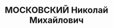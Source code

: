 ---
title: МОСКОВСКИЙ Николай Михайлович
description: "Род. в 1905, Ярославская обл., Угличский р-н, г. Углич. Проживал: Украина,\
  \ г. Киев, ул. Воровского, 28. Артиллерийский склад № 64, Помощник начальника по\
  \ технической части \n  Арестован 11.09.1937. Обв. по ст. 54-1\"б\", 54-8, 54-11.\
  \ Приговор: ВК ВС СССР, 21.11.1937 – ВМН. Расстрелян 21.11.1937, в Киеве. \n  Реабилитирован\
  \ ВК ВС СССР 26.09.1957"
---